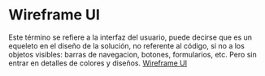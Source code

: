 # Wireframe UI
Este término se refiere a la interfaz del usuario, puede decirse que es un equeleto en el diseño de la solución, no referente al código, si no a los objetos visibles: barras de navegacion, botones, formularios, etc. Pero sin entrar en detalles de colores y diseños.
[Wireframe UI ](https://github.com/EDPY0129/I_FE_Practicas/blob/d1fce7213ebac0eed3ebd9c9abb676de59363bcd/Wireframe_UI/Wireframe_UI.jpg)

